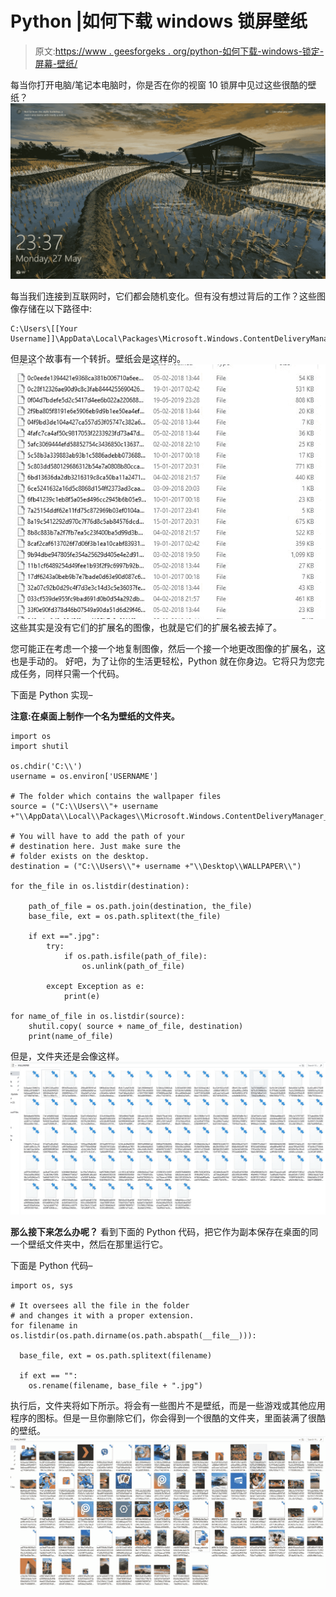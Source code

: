 # Python |如何下载 windows 锁屏壁纸

> 原文:[https://www . geesforgeks . org/python-如何下载-windows-锁定-屏幕-壁纸/](https://www.geeksforgeeks.org/python-how-to-download-windows-lock-screen-wallpapers/)

每当你打开电脑/笔记本电脑时，你是否在你的视窗 10 锁屏中见过这些很酷的壁纸？
![Wallpaper](img/a26f6484b35fba6a8f120a07f4a68955.png)

每当我们连接到互联网时，它们都会随机变化。但有没有想过背后的工作？这些图像存储在以下路径中:

```
C:\Users\[[Your Username]]\AppData\Local\Packages\Microsoft.Windows.ContentDeliveryManager_cw5n1h2txyewy\LocalState\Assets
```

但是这个故事有一个转折。壁纸会是这样的。
![Screenshot](img/93b55129af0324e6f4cbc7178851c877.png)
这些其实是没有它们的扩展名的图像，也就是它们的扩展名被去掉了。

您可能正在考虑一个接一个地复制图像，然后一个接一个地更改图像的扩展名，这也是手动的。
好吧，为了让你的生活更轻松，Python 就在你身边。它将只为您完成任务，同样只需一个代码。

下面是 Python 实现–

**注意:在桌面上制作一个名为壁纸的文件夹。**

```
import os
import shutil

os.chdir('C:\\')
username = os.environ['USERNAME']

# The folder which contains the wallpaper files
source = ("C:\\Users\\"+ username +"\\AppData\\Local\\Packages\\Microsoft.Windows.ContentDeliveryManager_cw5n1h2txyewy\\LocalState\\Assets\\")

# You will have to add the path of your
# destination here. Just make sure the
# folder exists on the desktop.
destination = ("C:\\Users\\"+ username +"\\Desktop\\WALLPAPER\\")

for the_file in os.listdir(destination):

    path_of_file = os.path.join(destination, the_file)
    base_file, ext = os.path.splitext(the_file)

    if ext ==".jpg":
        try:
            if os.path.isfile(path_of_file):
                os.unlink(path_of_file)

        except Exception as e:
            print(e)

for name_of_file in os.listdir(source):
    shutil.copy( source + name_of_file, destination)
    print(name_of_file)
```

但是，文件夹还是会像这样。
![Folder1](img/bb4464e4c54946bb71b6eb48dcf5e350.png)

**那么接下来怎么办呢？**
看到下面的 Python 代码，把它作为副本保存在桌面的同一个壁纸文件夹中，然后在那里运行它。

下面是 Python 代码–

```
import os, sys

# It oversees all the file in the folder 
# and changes it with a proper extension.
for filename in os.listdir(os.path.dirname(os.path.abspath(__file__))):

  base_file, ext = os.path.splitext(filename)

  if ext == "":
    os.rename(filename, base_file + ".jpg")
```

执行后，文件夹将如下所示。将会有一些图片不是壁纸，而是一些游戏或其他应用程序的图标。但是一旦你删除它们，你会得到一个很酷的文件夹，里面装满了很酷的壁纸。
![FINAL](img/a8ba6281624e460a1fc6b18e5fa17afc.png)